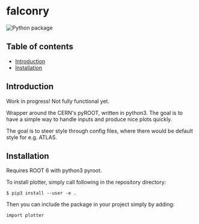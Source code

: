 # falconry

![Python package](https://github.com/fnechans/plotteert/workflows/Python%20package/badge.svg)

## Table of contents

- [Introduction](#introduction)
- [Installation](#installation)

## Introduction

Work in progress! Not fully functional yet.

Wrapper around the CERN's pyROOT, written in python3. The goal is to have a simple way to handle inputs and produce nice plots quickly.

The goal is to steer style through config files, where there would be default style for e.g. ATLAS. 


## Installation

Requires ROOT 6 with python3 pyroot.

To install plotter, simply call following in the repository directory:

    $ pip3 install --user -e .

Then you can include the package in your project simply by adding:

    import plotter
